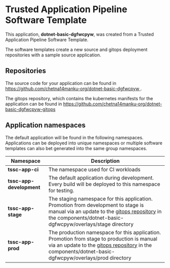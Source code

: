 # Trusted Application Pipeline Software Template

This application, **dotnet-basic-dgfwcpyw**, was created from a Trusted Application Pipeline Software Template.

The software templates create a new source and gitops deployment repositories with a sample source application. 

## Repositories

The source code for your application can be found in [https://github.com/chetna14manku-org/dotnet-basic-dgfwcpyw ](https://github.com/chetna14manku-org/dotnet-basic-dgfwcpyw ).
 
The gitops repository, which contains the kubernetes manifests for the application can be found in 
[https://github.com/chetna14manku-org/dotnet-basic-dgfwcpyw-gitops ](https://github.com/chetna14manku-org/dotnet-basic-dgfwcpyw-gitops ) 

## Application namespaces 

The default application will be found in the following namespaces. Applications can be deployed into unique namespaces or multiple software templates can also bet generated into the same group namespaces.  

|  Namespace   |  Description   |  
| -------- | -------- |
| **tssc-app-ci** | The namespace used for CI workloads |
| **tssc-app-development** | The default application during development. Every build will be deployed to this namespace for testing. |
| **tssc-app-stage** | The staging namespace for this application. Promotion from development to stage is manual via an update to the [gitops repository](https://github.com/chetna14manku-org/dotnet-basic-dgfwcpyw-gitops ) in the components/dotnet-basic-dgfwcpyw/overlays/stage directory |
| **tssc-app-prod** | The production namespace for this application. Promotion from stage to production is manual via an update to the [gitops repository](https://github.com/chetna14manku-org/dotnet-basic-dgfwcpyw-gitops ) in the components/dotnet-basic-dgfwcpyw/overlays/prod directory |